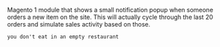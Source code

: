 Magento 1 module that shows a small notification popup when someone orders a new
item on the site. This will actually cycle through the last 20 orders and
simulate sales activity based on those.

`you don't eat in an empty restaurant`
